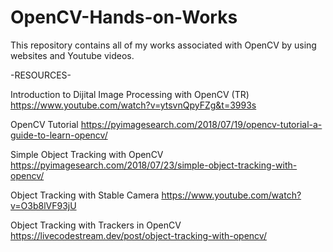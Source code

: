 # OpenCV-Hands-on-Works

This repository contains all of my works associated with OpenCV by using websites and Youtube videos.

-RESOURCES-

Introduction to Dijital Image Processing with OpenCV (TR)
https://www.youtube.com/watch?v=ytsvnQpyFZg&t=3993s

OpenCV Tutorial
https://pyimagesearch.com/2018/07/19/opencv-tutorial-a-guide-to-learn-opencv/

Simple Object Tracking with OpenCV
https://pyimagesearch.com/2018/07/23/simple-object-tracking-with-opencv/

Object Tracking with Stable Camera
https://www.youtube.com/watch?v=O3b8lVF93jU

Object Tracking with Trackers in OpenCV
https://livecodestream.dev/post/object-tracking-with-opencv/

